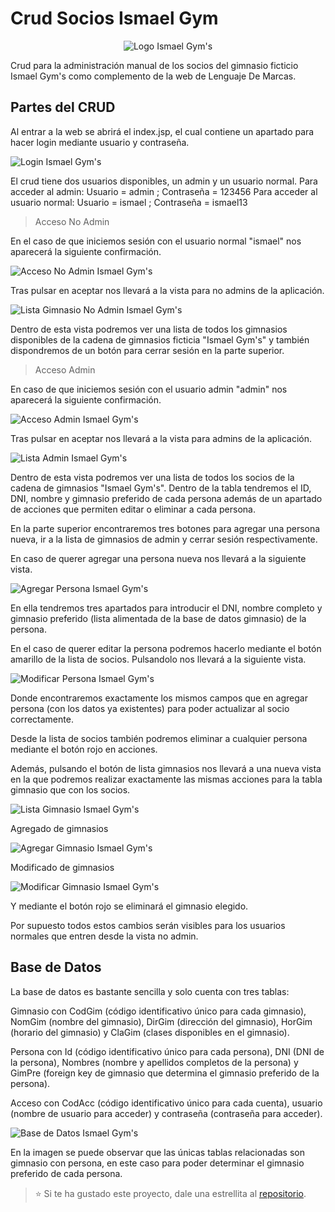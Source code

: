# Crud Socios Ismael Gym
<center><img src="web/imagenes/logoIsmaelMod.png" alt="Logo Ismael Gym's"></center>

Crud para la administración manual de los socios del gimnasio ficticio Ismael Gym's como complemento de la web de Lenguaje De Marcas.

## Partes del CRUD
Al entrar a la web se abrirá el index.jsp, el cual contiene un apartado para hacer login mediante usuario y contraseña.

<img src="imagenesGitHub/login.png" alt="Login Ismael Gym's">

El crud tiene dos usuarios disponibles, un admin y un usuario normal.
Para acceder al admin: Usuario = admin ; Contraseña = 123456
Para acceder al usuario normal: Usuario = ismael ; Contraseña = ismael13

> Acceso No Admin

En el caso de que iniciemos sesión con el usuario normal "ismael" nos aparecerá la siguiente confirmación.

<img src="imagenesGitHub/accesoNoAdmin.png" alt="Acceso No Admin Ismael Gym's">

Tras pulsar en aceptar nos llevará a la vista para no admins de la aplicación.

<img src="imagenesGitHub/listaGimnasioNoAdmin.png" alt="Lista Gimnasio No Admin Ismael Gym's">

Dentro de esta vista podremos ver una lista de todos los gimnasios disponibles de la cadena de gimnasios ficticia "Ismael Gym's" y también dispondremos de un botón para cerrar sesión en la parte superior.

> Acceso Admin

En caso de que iniciemos sesión con el usuario admin "admin" nos aparecerá la siguiente confirmación.

<img src="imagenesGitHub/accesoAdmin.png" alt="Acceso Admin Ismael Gym's">

Tras pulsar en aceptar nos llevará a la vista para admins de la aplicación.

<img src="imagenesGitHub/listaAdmin.png" alt="Lista Admin Ismael Gym's">

Dentro de esta vista podremos ver una lista de todos los socios de la cadena de gimnasios "Ismael Gym's". Dentro de la tabla tendremos el ID, DNI, nombre y gimnasio preferido de cada persona además de un apartado de acciones que permiten editar o eliminar a cada persona.

En la parte superior encontraremos tres botones para agregar una persona nueva, ir a la lista de gimnasios de admin y cerrar sesión respectivamente.

En caso de querer agregar una persona nueva nos llevará a la siguiente vista.

<img src="imagenesGitHub/agregarPersona.png" alt="Agregar Persona Ismael Gym's">

En ella tendremos tres apartados para introducir el DNI, nombre completo y gimnasio preferido (lista alimentada de la base de datos gimnasio) de la persona.

En el caso de querer editar la persona podremos hacerlo mediante el botón amarillo de la lista de socios. Pulsandolo nos llevará a la siguiente vista.

<img src="imagenesGitHub/modificarPersona.png" alt="Modificar Persona Ismael Gym's">

Donde encontraremos exactamente los mismos campos que en agregar persona (con los datos ya existentes) para poder actualizar al socio correctamente.

Desde la lista de socios también podremos eliminar a cualquier persona mediante el botón rojo en acciones.

Además, pulsando el botón de lista gimnasios nos llevará a una nueva vista en la que podremos realizar exactamente las mismas acciones para la tabla gimnasio que con los socios.

<img src="imagenesGitHub/listaGimnasio.png" alt="Lista Gimnasio Ismael Gym's">

Agregado de gimnasios

<img src="imagenesGitHub/agregarGimnasio.png" alt="Agregar Gimnasio Ismael Gym's">

Modificado de gimnasios

<img src="imagenesGitHub/modificarGimnasio.png" alt="Modificar Gimnasio Ismael Gym's">

Y mediante el botón rojo se eliminará el gimnasio elegido.

Por supuesto todos estos cambios serán visibles para los usuarios normales que entren desde la vista no admin.

## Base de Datos
La base de datos es bastante sencilla y solo cuenta con tres tablas:

Gimnasio con CodGim (código identificativo único para cada gimnasio), NomGim (nombre del gimnasio), DirGim (dirección del gimnasio), HorGim (horario del gimnasio) y ClaGim (clases disponibles en el gimnasio).

Persona con Id (código identificativo único para cada persona), DNI (DNI de la persona), Nombres (nombre y apellidos completos de la persona) y GimPre (foreign key de gimnasio que determina el gimnasio preferido de la persona).

Acceso con CodAcc (código identificativo único para cada cuenta), usuario (nombre de usuario para acceder) y contraseña (contraseña para acceder).

<img src="imagenesGitHub/bdworkbench.png" alt="Base de Datos Ismael Gym's">

En la imagen se puede observar que las únicas tablas relacionadas son gimnasio con persona, en este caso para poder determinar el gimnasio preferido de cada persona.

> :star: Si te ha gustado este proyecto, dale una estrellita al [repositorio](https://github.com/ismaelpacheco13/Crud-Ismael-Gym).
